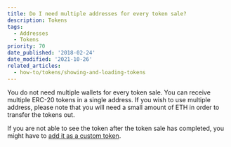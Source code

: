 ```yaml
---
title: Do I need multiple addresses for every token sale?
description: Tokens
tags:
  - Addresses
  - Tokens
priority: 70
date_published: '2018-02-24'
date_modified: '2021-10-26'
related_articles:
  - how-to/tokens/showing-and-loading-tokens
---
```


You do not need multiple wallets for every token sale. You can receive multiple ERC-20 tokens in a single address. If you wish to use multiple address, please note that you will need a small amount of ETH in order to transfer the tokens out.

If you are not able to see the token after the token sale has completed, you might have to [add it as a custom token](/how-to/tokens/showing-and-loading-tokens).
